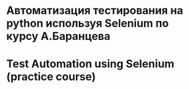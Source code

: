 # Автоматизация тестирования на python используя Selenium по курсу А.Баранцева
# Test Automation using Selenium (practice course)
